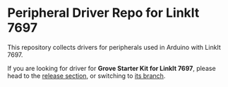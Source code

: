 # Peripheral Driver Repo for LinkIt 7697

This repository collects drivers for peripherals used in Arduino with LinkIt 7697.

If you are looking for driver for **Grove Starter Kit for LinkIt 7697**, please head to the [release section](https://github.com/MediaTek-Labs/linkit-7697-peripheral-drivers-for-arduino/releases/tag/1.1), or switching to [its branch](https://github.com/MediaTek-Labs/linkit-7697-peripheral-drivers-for-arduino/tree/grove-starter-kit).
